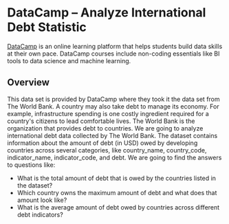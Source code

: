 # DataCamp – Analyze International Debt Statistic

[DataCamp](https://www.datacamp.com/) is an online learning platform that helps students build data skills at their own pace. DataCamp courses include non-coding essentials like BI tools to data science and machine learning.

## Overview
This data set is provided by DataCamp where they took it the data set from The World Bank. A country may also take debt to manage its economy. For example, infrastructure spending is one costly ingredient required for a country's citizens to lead comfortable lives. The World Bank is the organization that provides debt to countries.
We are going to analyze international debt data collected by The World Bank. The dataset contains information about the amount of debt (in USD) owed by developing countries across several categories, like country_name, country_code, indicator_name, indicator_code, and debt. We are going to find the answers to questions like:
- What is the total amount of debt that is owed by the countries listed in the dataset?
- Which country owns the maximum amount of debt and what does that amount look like?
- What is the average amount of debt owed by countries across different debt indicators?
